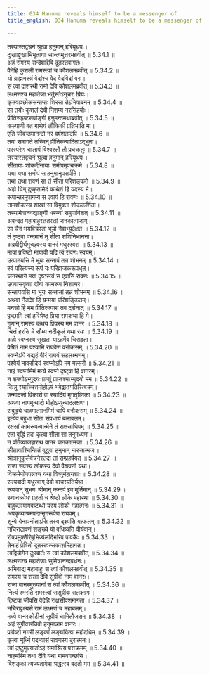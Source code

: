 ```yaml
---
title: 034 Hanuma reveals himself to be a messenger of
title_english: 034 Hanuma reveals himself to be a messenger of

---
```

<div class="audioEmbed"  caption="श्रीराम-हरिसीताराममूर्ति-घनपाठिभ्यां वचनम्" src="https://archive.org/download/Ramayana-recitation-Sriram-harisItArAmamUrti-Ghanapaati-v2/Kanda_5/Kanda_5_SK-034-Hanuma_reveals_himself_to_be_a_messenger_of.mp3"></div>

  
तस्यास्तद्वचनं श्रुत्वा हनुमान् हरियूथपः।  
दुःखाद्दुःखाभिभूतायाः सान्त्वमुत्तरमब्रवीत् ॥ 5.34.1 ॥   
अहं रामस्य सन्देशाद्देवि दूतस्तवागतः।  
वैदेहि कुशली रामस्त्वां च कौशलमब्रवीत् ॥ 5.34.2 ॥   
यो ब्राह्ममस्त्रं वेदांश्च वेद वेदविदां वरः।  
स त्वां दाशरथी रामो देवि कौशलमब्रवीत् ॥ 5.34.3 ॥   
लक्ष्मणश्च महातेजा भर्तुस्तेऽनुचरः प्रियः।  
कृतवाञ्छोकसन्तप्तः शिरसा तेऽभिवादनम् ॥ 5.34.4 ॥   
सा तयोः कुशलं देवी निशम्य नरसिंहयोः।  
प्रीतिसंहृष्टसर्वाङ्गी हनुमन्तमथाब्रवीत् ॥ 5.34.5 ॥   
कल्याणी बत गाथेयं लौकिकी प्रतिभाति मा।  
एति जीवन्तमानन्दो नरं वर्षशतादपि ॥ 5.34.6 ॥   
तया समागते तस्मिन् प्रीतिरुत्पादिताऽद्भुता।  
परस्परेण चालापं विश्वस्तौ तौ प्रचक्रतुः ॥ 5.34.7 ॥   
तस्यास्तद्वचनं श्रुत्वा हनुमान् हरियूथपः।  
सीतायाः शोकदीनायाः समीपमुपचक्रमे ॥ 5.34.8 ॥   
यथा यथा समीपं स हनुमानुपसर्पति।  
तथा तथा रावणं सा तं सीता परिशङ्कते ॥ 5.34.9 ॥   
अहो धिग् दुष्कृतमिदं कथितं हि यदस्य मे।  
रूपान्तरमुपागम्य स एवायं हि रावणः ॥ 5.34.10 ॥   
तामशोकस्य शाखां सा विमुक्ता शोककर्शिता।  
तस्यामेवानवद्याङ्गी धरण्यां समुपाविशत् ॥ 5.34.11 ॥   
अवन्दत महाबाहुस्ततस्तां जनकात्मजाम्।  
सा चैनं भयवित्रस्ता भूयो नैवाभ्युदैक्षत ॥ 5.34.12 ॥   
तं दृष्ट्वा वन्दमानं तु सीता शशिनिभानना।  
अब्रवीद्दीर्घमुच्छ्वस्य वानरं मधुरस्वरा ॥ 5.34.13 ॥   
मायां प्रविष्टो मायावी यदि त्वं रावणः स्वयम्।  
उत्पादयसि मे भूयः सन्तापं तन्न शोभनम् ॥ 5.34.14 ॥   
स्वं परित्यज्य रूपं यः परिव्राजकरूपधृत्।  
जनस्थाने मया दृष्टस्त्वं स एवासि रावणः ॥ 5.34.15 ॥   
उपवासकृशां दीनां कामरूप निशाचर।  
सन्तापयसि मां भूयः सन्तप्तां तन्न शोभनम् ॥ 5.34.16 ॥   
अथवा नैतदेवं हि यन्मया परिशङ्कितम्।  
मनसो हि मम प्रीतिरुत्पन्ना तव दर्शनात् ॥ 5.34.17 ॥   
पृच्छामि त्वां हरिश्रेष्ठ प्रिया रामकथा हि मे।  
गुणान् रामस्य कथय प्रियस्य मम वानर ॥ 5.34.18 ॥   
चित्तं हरसि मे सौम्य नदीकूलं यथा रयः ॥ 5.34.19 ॥   
अहो स्वप्नस्य सुखता याऽहमेंव चिराहृता।  
प्रेषितं नाम पश्यामि राघवेण वनौकसम् ॥ 5.34.20 ॥   
स्वप्नेऽपि यद्यहं वीरं राघवं सहलक्ष्मणम्।  
पश्येयं नावसीदेयं स्वप्नोऽपि मम मत्सरी ॥ 5.34.21 ॥   
नाहं स्वप्नमिमं मन्ये स्वप्ने दृष्ट्वा हि वानरम्।  
न शक्योऽभ्युदयः प्राप्तुं प्राप्तश्चाभ्युदयो मम ॥ 5.34.22 ॥   
किन्नु स्याच्चित्तमोहोऽयं भवेद्वातगतिस्त्वियम्।  
उन्मादजो विकारो वा स्यादियं मृगतृष्णिका ॥ 5.34.23 ॥   
अथवा नायमुन्मादो मोहोऽप्युन्मादलक्षणः।  
संबुद्ध्ये चाहमात्मानमिमं चापि वनौकसम् ॥ 5.34.24 ॥   
इत्येवं बहुधा सीता संप्रधार्य बलाबलम्।  
रक्षसां कामरूपत्वान्मेने तं राक्षसाधिपम् ॥ 5.34.25 ॥   
एतां बुद्धिं तदा कृत्वा सीता सा तनुमध्यमा।  
न प्रतिव्याजहाराथ वानरं जनकात्मजा ॥ 5.34.26 ॥   
सीतायाश्चिन्तितं बुद्ध्वा हनुमान् मारुतात्मजः।  
श्रोत्रानुकूलैर्वचनैस्तदा तां सम्प्रहर्षयत् ॥ 5.34.27 ॥   
राजा सर्वस्य लोकस्य देवो वैश्रवणो यथा।  
विक्रमेणोपपन्नश्च यथा विष्णुर्महायशाः ॥ 5.34.28 ॥   
सत्यवादी मधुरवाग् देवो वाचस्पतिर्यथा।  
रूपवान् सुभगः श्रीमान् कन्दर्प इव मूर्तिमान् ॥ 5.34.29 ॥   
स्थानक्रोधः प्रहर्ता च श्रेष्ठो लोके महारथः ॥ 5.34.30 ॥   
बाहुच्छायामवष्टब्धो यस्य लोको महात्मनः ॥ 5.34.31 ॥   
अपकृष्याश्रमपदान्मृगरूपेण राघवम्।  
शून्ये येनापनीताऽसि तस्य द्क्ष्यसि यत्फलम् ॥ 5.34.32 ॥   
नचिराद्रावणं सङ्ख्ये यो वधिष्यति वीर्यवान्।  
रोषप्रमुक्तैरिषुभिर्ज्वलद्भिरिव पावकैः ॥ 5.34.33 ॥   
तेनाहं प्रेषितो दूतस्त्वत्सकाशमिहागतः।  
त्वद्वियोगेन दुःखार्तः स त्वां कौशलमब्रवीत् ॥ 5.34.34 ॥   
लक्ष्मणश्च महातेजाः सुमित्रानन्दवर्धनः।  
अभिवाद्य महाबाहुः स त्वां कौशलमब्रवीत् ॥ 5.34.35 ॥   
रामस्य च सखा देवि सुग्रीवो नाम वानरः।  
राजा वानरमुख्यानां स त्वां कौशलमब्रवीत् ॥ 5.34.36 ॥   
नित्यं स्मरति रामस्त्वां ससुग्रीवः सलक्ष्मणः।  
दिष्ट्या जीवसि वैदेहि राक्षसीवशमागता ॥ 5.34.37 ॥   
नचिराद्द्रक्ष्यसे रामं लक्ष्मणं च महाबलम्।  
मध्ये वानरकोटीनां सुग्रीवं चामितौजसम् ॥ 5.34.38 ॥   
अहं सुग्रीवसचिवो हनुमान्नाम वानरः।  
प्रविष्टो नगरीं लङ्कां लङ्घयित्वा महोदधिम् ॥ 5.34.39 ॥   
कृत्वा मूर्ध्नि पदन्यासं रावणस्य दुरात्मनः।  
त्वां द्रष्टुमुपयातोऽहं समाश्रित्य पराक्रमम् ॥ 5.34.40 ॥   
नाहमस्मि तथा देवि यथा मामवगच्छसि।  
विशङ्का त्यज्यतामेषा श्रद्धत्स्व वदतो मम ॥ 5.34.41 ॥   